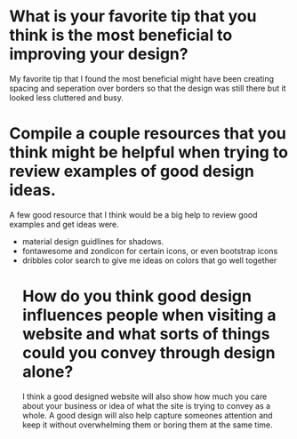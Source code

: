 # What is your favorite tip that you think is the most beneficial to improving your design?
My favorite tip that I found the most beneficial might have been creating spacing and seperation over borders so that the design  was still there but it looked less cluttered and busy.
# Compile a couple resources that you think might be helpful when trying to review examples of good design ideas.
 A few good resource that I think would be a big help to review good examples and get ideas were.
 <ul> 
  <li>material design guidlines for shadows.</li>
  <li>fontawesome and zondicon for certain icons, or even bootstrap icons</li>
  <li>dribbles color search to give me ideas on colors that go well together</li>


# How do you think good design influences people when visiting a website and what sorts of things could you convey through design alone?
 I think a good designed website will also show how much you care about your business or idea of what the site is trying to convey as a whole.
 A good design will also help capture someones attention and keep it without overwhelming them or boring them at the same time.